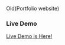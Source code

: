 Old(Portfolio website)


### Live Demo

[Live Demo is Here!](https://shindesharad71.github.io/Youtube-With-ReactJS/)
